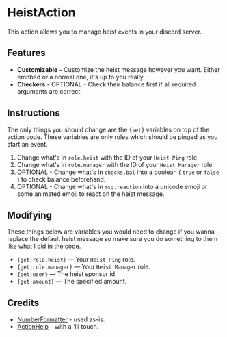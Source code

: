 # HeistAction
This action allows you to manage heist events in your discord server.

## Features
- **Customizable** - Customize the heist message however you want. Either emnbed or a normal one, it's up to you really.
- **Checkers** - OPTIONAL - Check their balance first if all required arguments are correct.

## Instructions
The only things you should change are the `{set}` variables on top of the action code. These variables are only roles which should be pinged as you start an event.
1. Change what's in `role.heist` with the ID of your `Heist Ping` role
2. Change what's in `role.manager` with the ID of your `Heist Manager` role.
3. OPTIONAL - Change what's in `checks.bal` into a boolean ( `true` or `false` ) to check balance beforehand.
4. OPTIONAL - Change what's in `msg.reaction` into a unicode emoji or some animated emoji to react on the heist message.

## Modifying
These things below are variables you would need to change if you wanna replace the default heist message so make sure you do something to them like what I did in the code.
- `{get;role.heist}` — Your `Heist Ping` role.
- `{get;role.manager}` — Your `Heist Manager` role.
- `{get;user}` — The heist sponsor id.
- `{get;amount}` — The specified amount.

## Credits
- [NumberFormatter](../../Snippets/JaM-NumberFormatter) - used as-is.
- [ActionHelp](../../Snippets/Deano-ActionHelp) - with a 'lil touch.
